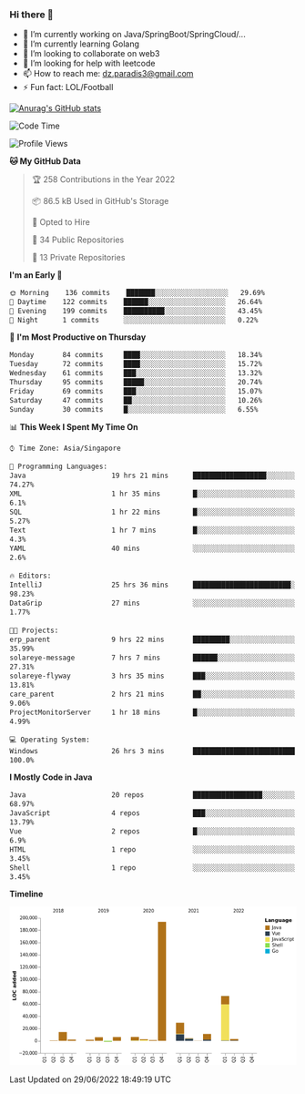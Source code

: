 ### Hi there 👋

- 🔭 I’m currently working on Java/SpringBoot/SpringCloud/...
- 🌱 I’m currently learning Golang
- 👯 I’m looking to collaborate on web3
- 🤔 I’m looking for help with leetcode
- 📫 How to reach me: dz.paradis3@gmail.com
- ⚡ Fun fact: LOL/Football

[![Anurag's GitHub stats](https://github-readme-stats.vercel.app/api?username=xiumu2017&show_icons=true&theme=radical)](https://github.com/anuraghazra/github-readme-stats)

<!--
**xiumu2017/xiumu2017** is a ✨ _special_ ✨ repository because its `README.md` (this file) appears on your GitHub profile.

Here are some ideas to get you started:

- 🔭 I’m currently working on ...
- 🌱 I’m currently learning ...
- 👯 I’m looking to collaborate on ...
- 🤔 I’m looking for help with ...
- 💬 Ask me about ...
- 📫 How to reach me: ...
- 😄 Pronouns: ...
- ⚡ Fun fact: ...
-->

<!--START_SECTION:waka-->
![Code Time](http://img.shields.io/badge/Code%20Time-0%20secs-blue)

![Profile Views](http://img.shields.io/badge/Profile%20Views-0-blue)

**🐱 My GitHub Data** 

> 🏆 258 Contributions in the Year 2022
 > 
> 📦 86.5 kB Used in GitHub's Storage 
 > 
> 💼 Opted to Hire
 > 
> 📜 34 Public Repositories 
 > 
> 🔑 13 Private Repositories  
 > 
**I'm an Early 🐤** 

```text
🌞 Morning    136 commits    ███████░░░░░░░░░░░░░░░░░░   29.69% 
🌆 Daytime    122 commits    ██████░░░░░░░░░░░░░░░░░░░   26.64% 
🌃 Evening    199 commits    ██████████░░░░░░░░░░░░░░░   43.45% 
🌙 Night      1 commits      ░░░░░░░░░░░░░░░░░░░░░░░░░   0.22%

```
📅 **I'm Most Productive on Thursday** 

```text
Monday       84 commits     ████░░░░░░░░░░░░░░░░░░░░░   18.34% 
Tuesday      72 commits     ████░░░░░░░░░░░░░░░░░░░░░   15.72% 
Wednesday    61 commits     ███░░░░░░░░░░░░░░░░░░░░░░   13.32% 
Thursday     95 commits     █████░░░░░░░░░░░░░░░░░░░░   20.74% 
Friday       69 commits     ███░░░░░░░░░░░░░░░░░░░░░░   15.07% 
Saturday     47 commits     ██░░░░░░░░░░░░░░░░░░░░░░░   10.26% 
Sunday       30 commits     █░░░░░░░░░░░░░░░░░░░░░░░░   6.55%

```


📊 **This Week I Spent My Time On** 

```text
⌚︎ Time Zone: Asia/Singapore

💬 Programming Languages: 
Java                     19 hrs 21 mins      ██████████████████░░░░░░░   74.27% 
XML                      1 hr 35 mins        █░░░░░░░░░░░░░░░░░░░░░░░░   6.1% 
SQL                      1 hr 22 mins        █░░░░░░░░░░░░░░░░░░░░░░░░   5.27% 
Text                     1 hr 7 mins         █░░░░░░░░░░░░░░░░░░░░░░░░   4.3% 
YAML                     40 mins             ░░░░░░░░░░░░░░░░░░░░░░░░░   2.6%

🔥 Editors: 
IntelliJ                 25 hrs 36 mins      ████████████████████████░   98.23% 
DataGrip                 27 mins             ░░░░░░░░░░░░░░░░░░░░░░░░░   1.77%

🐱‍💻 Projects: 
erp_parent               9 hrs 22 mins       █████████░░░░░░░░░░░░░░░░   35.99% 
solareye-message         7 hrs 7 mins        ██████░░░░░░░░░░░░░░░░░░░   27.31% 
solareye-flyway          3 hrs 35 mins       ███░░░░░░░░░░░░░░░░░░░░░░   13.81% 
care_parent              2 hrs 21 mins       ██░░░░░░░░░░░░░░░░░░░░░░░   9.06% 
ProjectMonitorServer     1 hr 18 mins        █░░░░░░░░░░░░░░░░░░░░░░░░   4.99%

💻 Operating System: 
Windows                  26 hrs 3 mins       █████████████████████████   100.0%

```

**I Mostly Code in Java** 

```text
Java                     20 repos            █████████████████░░░░░░░░   68.97% 
JavaScript               4 repos             ███░░░░░░░░░░░░░░░░░░░░░░   13.79% 
Vue                      2 repos             █░░░░░░░░░░░░░░░░░░░░░░░░   6.9% 
HTML                     1 repo              ░░░░░░░░░░░░░░░░░░░░░░░░░   3.45% 
Shell                    1 repo              ░░░░░░░░░░░░░░░░░░░░░░░░░   3.45%

```


**Timeline**

![Chart not found](https://raw.githubusercontent.com/xiumu2017/xiumu2017/main/charts/bar_graph.png) 


 Last Updated on 29/06/2022 18:49:19 UTC
<!--END_SECTION:waka-->
